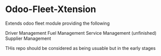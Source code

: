 # Odoo-Fleet-Xtension

Extends odoo fleet module providing the following 

Driver Management
Fuel Management
Service Management (unfinished)
Supplier Management

THis repo should be considered as being usuable but in the early stages
